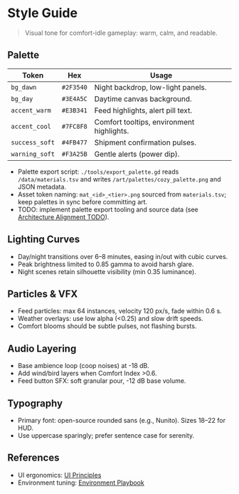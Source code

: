 # Style Guide

> Visual tone for comfort-idle gameplay: warm, calm, and readable.

## Palette
| Token | Hex | Usage |
| ----- | --- | ----- |
| `bg_dawn` | `#2F3540` | Night backdrop, low-light panels. |
| `bg_day` | `#3E4A5C` | Daytime canvas background. |
| `accent_warm` | `#E3B341` | Feed highlights, alert pill text. |
| `accent_cool` | `#7FC8F8` | Comfort tooltips, environment highlights. |
| `success_soft` | `#4FB477` | Shipment confirmation pulses. |
| `warning_soft` | `#F3A25B` | Gentle alerts (power dip). |

- Palette export script: `./tools/export_palette.gd` reads `/data/materials.tsv` and writes `/art/palettes/cozy_palette.png` and JSON metadata.
- Asset token naming: `mat_<id>_<tier>.png` sourced from `materials.tsv`; keep palettes in sync before committing art.
- TODO: implement palette export tooling and source data (see [Architecture Alignment TODO](../architecture/Implementation_TODO.md)).

## Lighting Curves
- Day/night transitions over 6–8 minutes, easing in/out with cubic curves.
- Peak brightness limited to 0.85 gamma to avoid harsh glare.
- Night scenes retain silhouette visibility (min 0.35 luminance).

## Particles & VFX
- Feed particles: max 64 instances, velocity 120 px/s, fade within 0.6 s.
- Weather overlays: use low alpha (<0.25) and slow drift speeds.
- Comfort blooms should be subtle pulses, not flashing bursts.

## Audio Layering
- Base ambience loop (coop noises) at -18 dB.
- Add wind/bird layers when Comfort Index >0.6.
- Feed button SFX: soft granular pour, -12 dB base volume.

## Typography
- Primary font: open-source rounded sans (e.g., Nunito). Sizes 18–22 for HUD.
- Use uppercase sparingly; prefer sentence case for serenity.

## References
- UI ergonomics: [UI Principles](../ux/UI_Principles.md)
- Environment tuning: [Environment Playbook](../design/Environment_Playbook.md)
